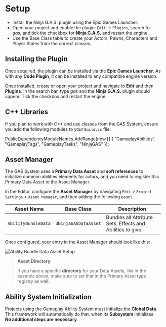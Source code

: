 # Setup
<primary-label ref="gas"/>

<tldr>
    <ul>
        <li>Install the Ninja G.A.S. plugin using the Epic Games Launcher.</li>
        <li>Open your project and enable the plugin: <code>Edit</code> &rightarrow; <code>Plugins</code>, search for <i>gas</i>, and tick the checkbox for <b>Ninja G.A.S.</b> and restart the engine.</li>
        <li>Use the Base Class table to create your Actors, Pawns, Characters and Player States from the correct classes.</li>
    </ul>
</tldr>

## Installing the Plugin

Once acquired, the plugin can be installed via the **Epic Games Launcher**. As with any **Code Plugin**, it can be
installed to any compatible engine version.

Once installed, create or open your project and navigate to **Edit** and then **Plugins**. In the search bar, type
_gas_ and the **Ninja G.A.S.** plugin should appear. Tick the checkbox and restart the engine.

## C++ Libraries

If you plan to work with C++ and use classes from the GAS System, ensure you add the following modules to your
`Build.cs` file:

<tabs group="sample">
    <tab title="Build.cs">
        <code-block lang="c#">
        PublicDependencyModuleNames.AddRange(new []
        {
            "GameplayAbilities",
            "GameplayTags",
            "GameplayTasks",
            "NinjaGAS"
        });
        </code-block>
    </tab>
</tabs>

## Asset Manager

The GAS System uses a **Primary Data Asset** and **soft references** to initialize common abilities elements for actors,
and you need to register this Primary Data Asset to the Asset Manager.

In the Editor, configure the **Asset Manager** by navigating `Edit` > `Project Settings` > `Asset Manager`, and then
adding the following asset.

| Asset Name          | Base Class           | Description                                                |
|---------------------|----------------------|------------------------------------------------------------|
| `AbilityBundleData` | `UNinjaGASDataAsset` | Bundles all Attribute Sets, Effects and Abilities to give. |

Once configured, your entry in the Asset Manager should look like this:

![Ability Bundle Data Asset Setup](gas_setup_data_asset.png "Ability Bundle Data Asset Setup")

> **Asset Directory**
> 
> If you have a specific **directory** for your Data Assets, like in the example above, make sure to set that in the
> Primary Asset type registry as well.

## Ability System Initialization

Projects using the Gameplay Ability System must initialize the **Global Data**. This framework will automatically do that,
when its **Subsystem** initializes. **No additional steps are necessary**.
